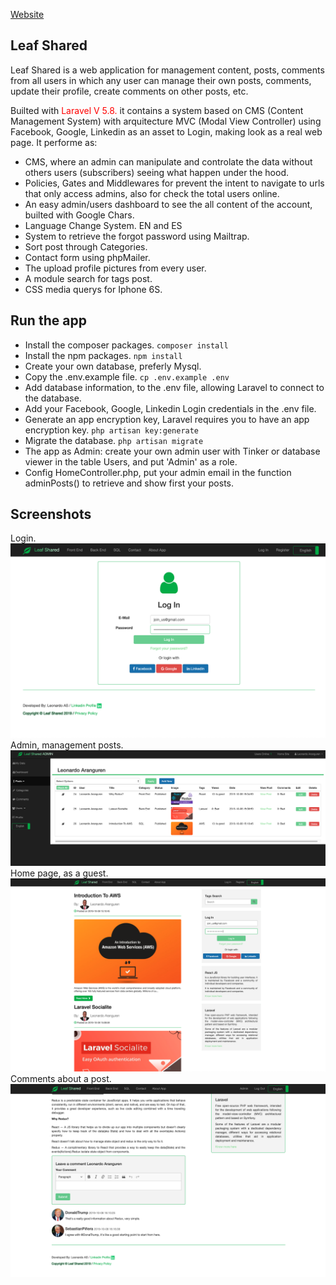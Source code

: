[Website](https://leafproyect.000webhostapp.com/)
## Leaf Shared

Leaf Shared is a web application for management content, posts, comments from all users in which any user can manage their own posts, comments, update their profile, create comments on other posts, etc.

Builted with <span style="color:red">Laravel V 5.8.</span> it contains a system based on CMS (Content Management System) with arquitecture MVC (Modal View Controller) using Facebook, Google, Linkedin as an asset to Login, making look as a real web page. It performe as:


- CMS, where an admin can manipulate and controlate the data without others users (subscribers) seeing what happen under the hood.
- Policies, Gates and Middlewares for prevent the intent to navigate to urls that only access admins, also for check the total users online.
- An easy admin/users dashboard to see the all content of the account, builted with Google Chars.
- Language Change System. EN and ES
- System to retrieve the forgot password using Mailtrap.
- Sort post through Categories.
- Contact form using phpMailer.
- The upload profile pictures from every user.
- A module search for tags post.
- CSS media querys for Iphone 6S.

## Run the app

- Install the composer packages. `composer install`
- Install the npm packages. `npm install`
- Create your own database, preferly Mysql.
- Copy the .env.example file. `cp .env.example .env`
- Add database information, to the .env file, allowing Laravel to connect to the database.
- Add your Facebook, Google, Linkedin Login credentials in the .env file. 
- Generate an app encryption key, Laravel requires you to have an app encryption key. `php artisan key:generate`
- Migrate the database. `php artisan migrate`
- The app as Admin: create your own admin user with Tinker or database viewer in the table Users, and put 'Admin' as a role.
- Config HomeController.php, put your admin email in the function adminPosts() to retrieve and show first your posts.

## Screenshots
Login.
![](public/images/Screen%20Shot%202019-10-08%20at%2011.40.52%20AM.png)
Admin, management posts.
![](public/images/Screen%20Shot%202019-10-08%20at%2012.52.42%20PM.png)
Home page, as a guest.
![](public/images/Screen%20Shot%202019-10-08%20at%2012.40.49%20PM.png)
Comments about a post.
![](public/images/Screen%20Shot%202019-10-08%20at%201.19.59%20PM.png)
